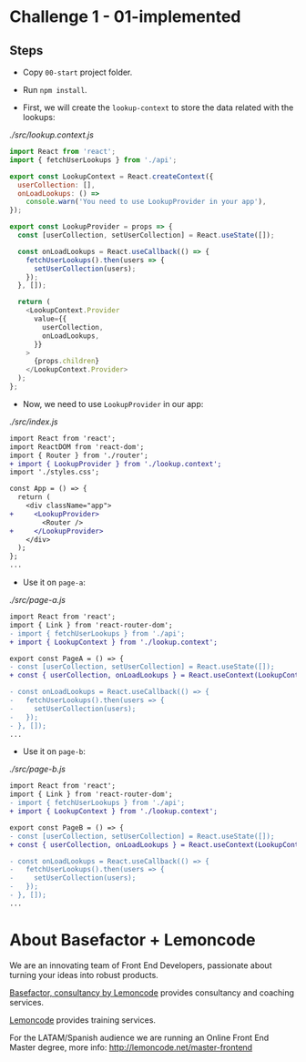 # Challenge 1 - 01-implemented

## Steps

- Copy `00-start` project folder.

- Run `npm install`.

- First, we will create the `lookup-context` to store the data related with the lookups:

_./src/lookup.context.js_

```javascript
import React from 'react';
import { fetchUserLookups } from './api';

export const LookupContext = React.createContext({
  userCollection: [],
  onLoadLookups: () =>
    console.warn('You need to use LookupProvider in your app'),
});

export const LookupProvider = props => {
  const [userCollection, setUserCollection] = React.useState([]);

  const onLoadLookups = React.useCallback(() => {
    fetchUserLookups().then(users => {
      setUserCollection(users);
    });
  }, []);

  return (
    <LookupContext.Provider
      value={{
        userCollection,
        onLoadLookups,
      }}
    >
      {props.children}
    </LookupContext.Provider>
  );
};
```

- Now, we need to use `LookupProvider` in our app:

_./src/index.js_

```diff
import React from 'react';
import ReactDOM from 'react-dom';
import { Router } from './router';
+ import { LookupProvider } from './lookup.context';
import './styles.css';

const App = () => {
  return (
    <div className="app">
+     <LookupProvider>
        <Router />
+     </LookupProvider>
    </div>
  );
};
...

```

- Use it on `page-a`:

_./src/page-a.js_

```diff
import React from 'react';
import { Link } from 'react-router-dom';
- import { fetchUserLookups } from './api';
+ import { LookupContext } from './lookup.context';

export const PageA = () => {
- const [userCollection, setUserCollection] = React.useState([]);
+ const { userCollection, onLoadLookups } = React.useContext(LookupContext);

- const onLoadLookups = React.useCallback(() => {
-   fetchUserLookups().then(users => {
-     setUserCollection(users);
-   });
- }, []);
...

```

- Use it on `page-b`:

_./src/page-b.js_

```diff
import React from 'react';
import { Link } from 'react-router-dom';
- import { fetchUserLookups } from './api';
+ import { LookupContext } from './lookup.context';

export const PageB = () => {
- const [userCollection, setUserCollection] = React.useState([]);
+ const { userCollection, onLoadLookups } = React.useContext(LookupContext);

- const onLoadLookups = React.useCallback(() => {
-   fetchUserLookups().then(users => {
-     setUserCollection(users);
-   });
- }, []);
...
```

# About Basefactor + Lemoncode

We are an innovating team of Front End Developers, passionate about turning your ideas into robust products.

[Basefactor, consultancy by Lemoncode](http://www.basefactor.com) provides consultancy and coaching services.

[Lemoncode](http://lemoncode.net/services/en/#en-home) provides training services.

For the LATAM/Spanish audience we are running an Online Front End Master degree, more info: http://lemoncode.net/master-frontend
